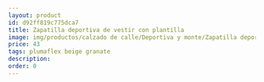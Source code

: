 ```yaml
---
layout: product
id: d92ff819c775dca7
title: Zapatilla deportiva de vestir con plantilla
image: img/productos/calzado de calle/Deportiva y monte/Zapatilla deportiva de vestir con plantilla=43=plumaflex beige granate.webp
price: 43
tags: plumaflex beige granate
description: 
order: 0
---
```

